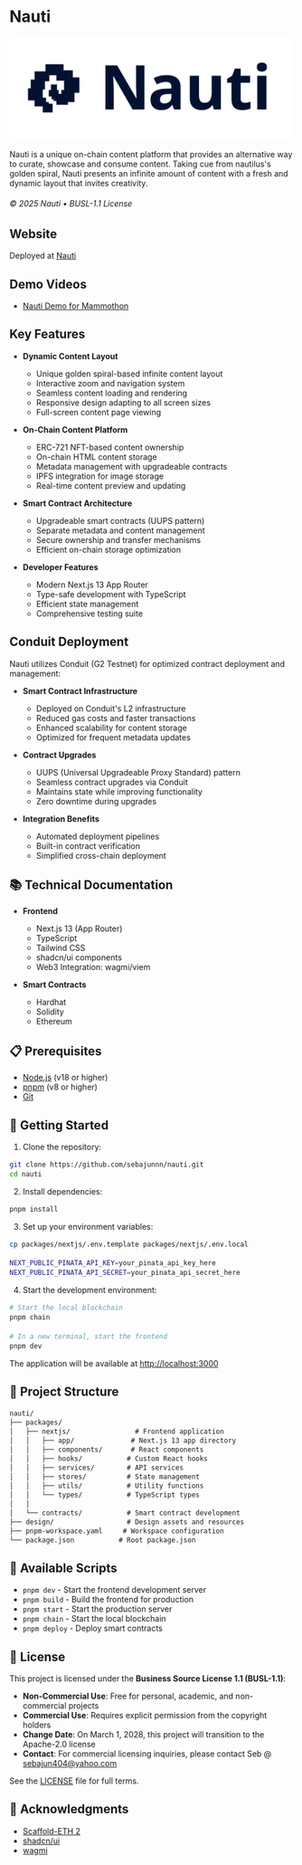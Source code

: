 # Nauti

<div align="left">
  <img src="packages/nextjs/public/nauti-banner-navy-bg.svg" alt="Nauti Banner" width="500" />
</div>

Nauti is a unique on-chain content platform that provides an alternative way to curate, showcase and consume content. Taking cue from nautilus's golden spiral, Nauti presents an infinite amount of content with a fresh and dynamic layout that invites creativity.

###### © 2025 Nauti • BUSL-1.1 License

## Website

Deployed at [Nauti](https://nauti.space)

## Demo Videos

-   [Nauti Demo for Mammothon](https://youtu.be/imWkt2mfGsc)

## Key Features

-   **Dynamic Content Layout**

    -   Unique golden spiral-based infinite content layout
    -   Interactive zoom and navigation system
    -   Seamless content loading and rendering
    -   Responsive design adapting to all screen sizes
    -   Full-screen content page viewing

-   **On-Chain Content Platform**

    -   ERC-721 NFT-based content ownership
    -   On-chain HTML content storage
    -   Metadata management with upgradeable contracts
    -   IPFS integration for image storage
    -   Real-time content preview and updating

-   **Smart Contract Architecture**

    -   Upgradeable smart contracts (UUPS pattern)
    -   Separate metadata and content management
    -   Secure ownership and transfer mechanisms
    -   Efficient on-chain storage optimization

-   **Developer Features**

    -   Modern Next.js 13 App Router
    -   Type-safe development with TypeScript
    -   Efficient state management
    -   Comprehensive testing suite

## Conduit Deployment

Nauti utilizes Conduit (G2 Testnet) for optimized contract deployment and management:

-   **Smart Contract Infrastructure**

    -   Deployed on Conduit's L2 infrastructure
    -   Reduced gas costs and faster transactions
    -   Enhanced scalability for content storage
    -   Optimized for frequent metadata updates

-   **Contract Upgrades**

    -   UUPS (Universal Upgradeable Proxy Standard) pattern
    -   Seamless contract upgrades via Conduit
    -   Maintains state while improving functionality
    -   Zero downtime during upgrades

-   **Integration Benefits**
    -   Automated deployment pipelines
    -   Built-in contract verification
    -   Simplified cross-chain deployment

## 📚 Technical Documentation

-   **Frontend**

    -   Next.js 13 (App Router)
    -   TypeScript
    -   Tailwind CSS
    -   shadcn/ui components
    -   Web3 Integration: wagmi/viem

-   **Smart Contracts**
    -   Hardhat
    -   Solidity
    -   Ethereum

## 📋 Prerequisites

-   [Node.js](https://nodejs.org/) (v18 or higher)
-   [pnpm](https://pnpm.io/) (v8 or higher)
-   [Git](https://git-scm.com/)

## 🚀 Getting Started

1. Clone the repository:

```bash
git clone https://github.com/sebajunnn/nauti.git
cd nauti
```

2. Install dependencies:

```bash
pnpm install
```

3. Set up your environment variables:

```bash
cp packages/nextjs/.env.template packages/nextjs/.env.local

NEXT_PUBLIC_PINATA_API_KEY=your_pinata_api_key_here
NEXT_PUBLIC_PINATA_API_SECRET=your_pinata_api_secret_here
```

4. Start the development environment:

```bash
# Start the local blockchain
pnpm chain

# In a new terminal, start the frontend
pnpm dev
```

The application will be available at [http://localhost:3000](http://localhost:3000)

## 📁 Project Structure

```
nauti/
├── packages/
│   ├── nextjs/                # Frontend application
│   │   ├── app/              # Next.js 13 app directory
│   │   ├── components/       # React components
│   │   ├── hooks/           # Custom React hooks
│   │   ├── services/        # API services
│   │   ├── stores/          # State management
│   │   ├── utils/           # Utility functions
│   │   └── types/           # TypeScript types
│   │
│   └── contracts/           # Smart contract development
├── design/                  # Design assets and resources
├── pnpm-workspace.yaml     # Workspace configuration
└── package.json           # Root package.json
```

## 🔧 Available Scripts

-   `pnpm dev` - Start the frontend development server
-   `pnpm build` - Build the frontend for production
-   `pnpm start` - Start the production server
-   `pnpm chain` - Start the local blockchain
-   `pnpm deploy` - Deploy smart contracts

## 📄 License

This project is licensed under the **Business Source License 1.1 (BUSL-1.1)**:

-   **Non-Commercial Use**: Free for personal, academic, and non-commercial projects
-   **Commercial Use**: Requires explicit permission from the copyright holders
-   **Change Date**: On March 1, 2028, this project will transition to the Apache-2.0 license
-   **Contact**: For commercial licensing inquiries, please contact Seb @ sebajun404@yahoo.com

See the [LICENSE](./LICENSE) file for full terms.

## 🙏 Acknowledgments

-   [Scaffold-ETH 2](https://github.com/scaffold-eth/scaffold-eth-2)
-   [shadcn/ui](https://ui.shadcn.com/)
-   [wagmi](https://wagmi.sh/)

